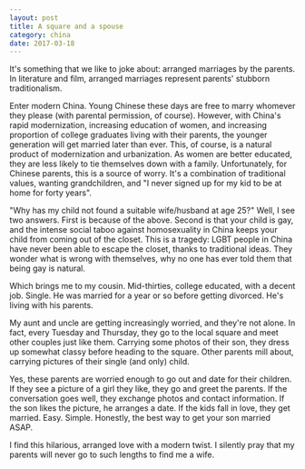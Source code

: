 ```yaml
---
layout: post
title: A square and a spouse
category: china 
date: 2017-03-18
---
```


It's something that we like to joke about: arranged marriages by the parents. In literature and film, arranged marriages represent parents' stubborn traditionalism.

Enter modern China. Young Chinese these days are free to marry whomever they please (with parental permission, of course). However, with China's rapid modernization, increasing education of women, and increasing proportion of college graduates living with their parents, the younger generation will get married later than ever. This, of course, is a natural product of modernization and urbanization. As women are better educated, they are less likely to tie themselves down with a family. Unfortunately, for Chinese parents, this is a source of worry. It's a combination of traditional values, wanting grandchildren, and "I never signed up for my kid to be at home for forty years".

"Why has my child not found a suitable wife/husband at age 25?" Well, I see two answers. First is because of the above. Second is that your child is gay, and the intense social taboo against homosexuality in China keeps your child from coming out of the closet. This is a tragedy: LGBT people in China have never been able to escape the closet, thanks to traditional ideas. They wonder what is wrong with themselves, why no one has ever told them that being gay is natural.

Which brings me to my cousin. Mid-thirties, college educated, with a decent job. Single. He was married for a year or so before getting divorced. He's living with his parents.

My aunt and uncle are getting increasingly worried, and they're not alone. In fact, every Tuesday and Thursday, they go to the local square and meet other couples just like them. Carrying some photos of their son, they dress up somewhat classy before heading to the square. Other parents mill about, carrying pictures of their single (and only) child.

Yes, these parents are worried enough to go out and date for their children. If they see a picture of a girl they like, they go and greet the parents. If the conversation goes well, they exchange photos and contact information. If the son likes the picture, he arranges a date. If the kids fall in love, they get married. Easy. Simple. Honestly, the best way to get your son married ASAP.

I find this hilarious, arranged love with a modern twist. I silently pray that my parents will never go to such lengths to find me a wife. 
